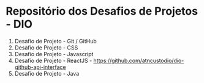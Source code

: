 # Repositório dos Desafios de Projetos - DIO

1. Desafio de Projeto - Git / GitHub
2. Desafio de Projeto - CSS
3. Desafio de Projeto - Javascript
4. Desafio de Projeto - ReactJS - https://github.com/atncustodio/dio-github-api-interface
5. Desafio de Projeto - Java
